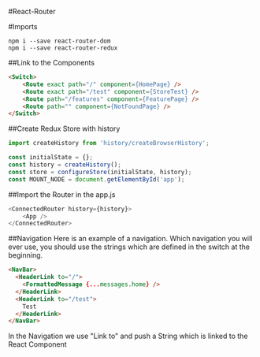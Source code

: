 #React-Router

#Imports
```
npm i --save react-router-dom
npm i --save react-router-redux
```

##Link to the Components

```html
<Switch>
    <Route exact path="/" component={HomePage} />
    <Route exact path="/test" component={StoreTest} />
    <Route path="/features" component={FeaturePage} />
    <Route path="" component={NotFoundPage} />
</Switch>
```

##Create Redux Store with history

```javascript
import createHistory from 'history/createBrowserHistory';

const initialState = {};
const history = createHistory();
const store = configureStore(initialState, history);
const MOUNT_NODE = document.getElementById('app');
```

##Import the Router in the app.js
```javascript
<ConnectedRouter history={history}>
    <App />
</ConnectedRouter>
```

##Navigation
Here is an example of a navigation. Which navigation you will ever use, you should use the strings which are defined in the switch at the beginning.
```html
<NavBar>
  <HeaderLink to="/">
    <FormattedMessage {...messages.home} />
  </HeaderLink>
  <HeaderLink to="/test">
    Test
  </HeaderLink>
</NavBar>
```
In the Navigation we use "Link to" and push a String which is linked to the React Component


